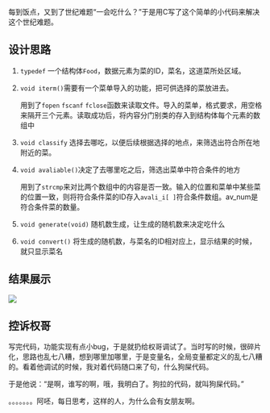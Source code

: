 

每到饭点，又到了世纪难题“一会吃什么？”于是用C写了这个简单的小代码来解决这个世纪难题。

## 设计思路

1. `typedef` 一个结构体`Food`，数据元素为菜的ID，菜名，这道菜所处区域。

2. `void iterm()`需要有一个菜单导入的功能，把可供选择的菜放进去。

   用到了`fopen`   `fscanf` `fclose`函数来读取文件。导入的菜单，格式要求，用空格来隔开三个元素。读取成功后，将内容分门别类的存入到结构体每个元素的数组中

3. `void classify` 选择去哪吃，以便后续根据选择的地点，来筛选出符合所在地附近的菜。

4. `void avaliable()`决定了去哪里吃之后，筛选出菜单中符合条件的地方

   用到了`strcmp`来对比两个数组中的内容是否一致。输入的位置和菜单中某些菜的位置一致，则将符合条件菜的ID存入`avali_i[ ]`符合条件数组。av_num是符合条件菜的数量。

5. `void generate(void)` 随机数生成，让生成的随机数来决定吃什么

6. `void convert()` 将生成的随机数，与菜名的ID相对应上，显示结果的时候，就只显示菜名

## 结果展示

![](https://gryffinbit-1304014832.cos.ap-chengdu.myqcloud.com/Blog/eat(1).png)



## 控诉权哥

写完代码，功能实现有点小bug，于是就扔给权哥调试了。当时写的时候，很碎片化，思路也乱七八糟，想到哪里加哪里，于是变量名，全局变量都定义的乱七八糟的。看着他调试的时候，我对着代码随口来了句，什么狗屎代码。

于是他说：“是啊，谁写的啊，哦，我明白了。狗拉的代码，就叫狗屎代码。”

。。。。。。。阿呸，每日思考，这样的人，为什么会有女朋友啊。

